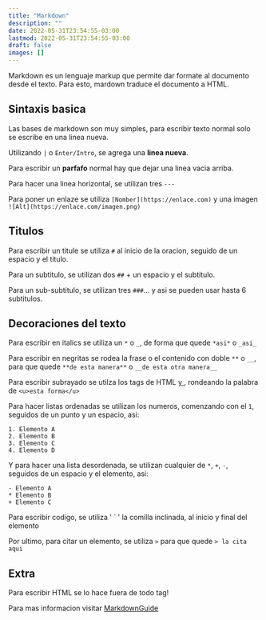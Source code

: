 ```yaml
---
title: "Markdown"
description: ""
date: 2022-05-31T23:54:55-03:00
lastmod: 2022-05-31T23:54:55-03:00
draft: false
images: []
---
```


Markdown es un lenguaje markup que permite dar formate al documento desde el texto.
Para esto, mardown traduce el documento a HTML.

## Sintaxis basica

Las bases de markdown son muy simples,
para escribir texto normal solo se escribe en una linea nueva.

Utilizando `|` o `Enter/Intro`, se agrega una **linea nueva**.

Para escribir un **parfafo** normal hay que dejar una linea vacia arriba.

Para hacer una linea horizontal, se utilizan tres `---`

Para poner un enlaze se utiliza `[Nomber](https://enlace.com)` y una imagen `![Alt](https://enlace.com/imagen.png)`

## Titulos

Para escribir un titule se utiliza `#` al inicio de la oracion, seguido de un espacio y el titulo.

Para un subtitulo, se utilizan dos `##` + un espacio y el subtitulo.

Para un sub-subtitulo, se utilizan tres `###`... y asi se pueden usar hasta 6 subtitulos.

## Decoraciones del texto

Para escribir en italics se utiliza un `*` o `_`, de forma que quede `*asi*` o `_asi_`

Para escribir en negritas se rodea la frase o el contenido con doble `**` o `__`, para que quede `**de esta manera**` o `__de esta otra manera__`

Para escribir subrayado se utilza los tags de HTML <u> y </u>, rondeando la palabra de `<u>esta forma</u>`

Para hacer listas ordenadas se utilizan los numeros, comenzando con el `1`, seguidos de un punto y un espacio, asi:
```
1. Elemento A
2. Elemento B
3. Elemento C
4. Elemento D
```

Y para hacer una lista desordenada, se utilizan cualquier de `*`, `+`, `-`, seguidos de un espacio y el elemento, asi:
```
- Elemento A
* Elemento B
+ Elemento C
```

Para escribir codigo, se utiliza ' ` ' la comilla inclinada, al inicio y final del elemento

Por ultimo, para citar un elemento, se utiliza `>` para que quede `> la cita aqui`

## Extra

Para escribir HTML se lo hace fuera de todo tag!

Para mas informacion visitar [MarkdownGuide](https://www.markdownguide.org/)
